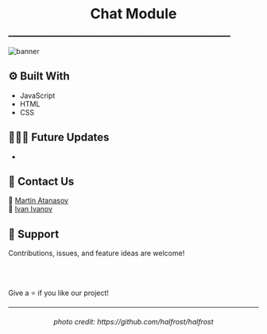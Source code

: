 <h1 align="center"> Chat Module </h1>
━━━━━━━━━━━━━━━━━━━━━━━━━━━━━━━━━━━━━━━━━━━━━━━━━━━━━

![banner](https://i.imgur.com/DARb1S2.png)

## ⚙️ Built With

- JavaScript
- HTML
- CSS

## 👨🏽‍💻 Future Updates
-

## 📝 Contact Us
📧 [Martin Atanasov](mailto:MVAtanasov18@codingburgas.bg?subject=[GitHub]%20Source%20Han%20Sans)
<br>
📧 [Ivan Ivanov](mailto:ITIvanov18@codingburgas.bg?subject=[GitHub]%20Source%20Han%20Sans)

## 🤝 Support

Contributions, issues, and feature ideas are welcome!

<br>
<br>

Give a ⭐️ if you like our project!
<hr>

<h6 align="center"> photo credit: https://github.com/halfrost/halfrost </h6>
